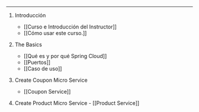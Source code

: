 
---

1. Introducción
	- [[Curso e Introducción del Instructor]]
	- [[Cómo usar este curso.]]

2. The Basics
	- [[Qué es y por qué Spring Cloud]]
	- [[Puertos]]
	- [[Caso de uso]]

3.  Create Coupon Micro Service
	- [[Coupon Service]]

 4.  Create Product Micro Service
	- [[Product Service]]

